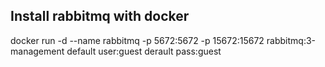 ## Install rabbitmq with docker
docker run -d --name rabbitmq -p 5672:5672 -p 15672:15672 rabbitmq:3-management
default user:guest
derault pass:guest
